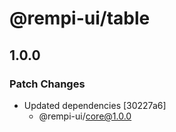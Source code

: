 # @rempi-ui/table

## 1.0.0

### Patch Changes

- Updated dependencies [30227a6]
  - @rempi-ui/core@1.0.0
